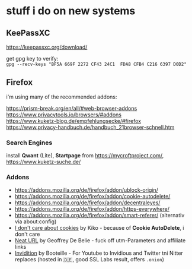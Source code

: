 # stuff i do on new systems


## KeePassXC
https://keepassxc.org/download/

get gpg key to verify:  
`gpg --recv-keys "BF5A 669F 2272 CF43 24C1  FDA8 CFB4 C216 6397 D0D2"`

## Firefox

i'm using many of the recommended addons:

https://prism-break.org/en/all/#web-browser-addons  
https://www.privacytools.io/browsers/#addons  
https://www.kuketz-blog.de/empfehlungsecke/#firefox  
https://www.privacy-handbuch.de/handbuch_21browser-schnell.htm

### Search Engines

install **Qwant** (Lite), **Startpage** from https://mycroftproject.com/,
https://www.kuketz-suche.de/

### Addons

- https://addons.mozilla.org/de/firefox/addon/ublock-origin/
- https://addons.mozilla.org/de/firefox/addon/cookie-autodelete/
- https://addons.mozilla.org/de/firefox/addon/decentraleyes/
- https://addons.mozilla.org/de/firefox/addon/https-everywhere/
- https://addons.mozilla.org/de/firefox/addon/smart-referer/ (alternativ via about:config)
- [I don't care about cookies](https://addons.mozilla.org/de/firefox/addon/i-dont-care-about-cookies/) by Kiko - because of **Cookie AutoDelete**, i don't care
- [Neat URL](https://addons.mozilla.org/de/firefox/addon/neat-url/) by Geoffrey De Belie - fuck off utm-Parameters and affiliate links
- [Invidition](https://addons.mozilla.org/de/firefox/addon/invidition/) by Booteille - For Youtube to Invidious and Twitter tni Nitter replaces (hosted in :de:, good SSL Labs result, offers `.onion`)
